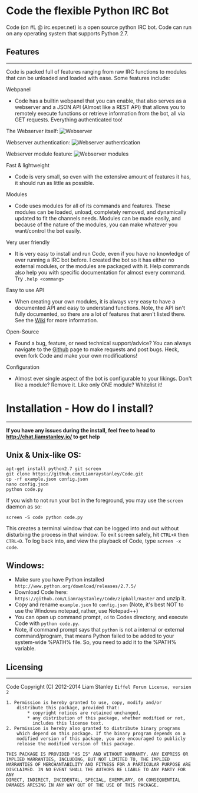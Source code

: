 Code the flexible Python IRC Bot
================================

Code (on #L @ irc.esper.net) is a open source python IRC bot. Code can run on any operating system that supports Python 2.7.

Features
-------- 
________

Code is packed full of features ranging from raw IRC functions to modules that can be unloaded and loaded with ease. Some features include:

Webpanel
- Code has a builtin webpanel that you can enable, that also serves as a webserver and a JSON API (Almost like a REST API) that allows you to remotely execute functions or retrieve information from the bot, all via GET requests. Everything authenticated too!

The Webserver itself:
![Webserver](http://misc.liamstanley.io/code/code_webpanel.png "The Webserver itself")

Webserver authentication:
![Webserver authentication](http://misc.liamstanley.io/code/code_webpanel_login.png "The Webserver authentication")

Webserver module feature:
![Webserver modules](http://misc.liamstanley.io/code/code_webpanel_modules.png "Webserver modules")

Fast & lightweight
- Code is very small, so even with the extensive amount of features it has, it should run as little as possible.

Modules
- Code uses modules for all of its commands and features. These modules can be loaded, unload, completely removed, and dynamically updated to fit the channels needs. Modules can be made easily, and because of the nature of the modules, you can make whatever you want/control the bot easily.

Very user friendly
- It is very easy to install and run Code, even if you have no knowledge of ever running a IRC bot before. I created the bot so it has either no external modules, or the modules are packaged with it. Help commands also help you with specific documentation for almost every command. Try `.help <commang>`

Easy to use API
- When creating your own modules, it is always very easy to have a documented API and easy to understand functions. Note, the API isn't fully documented, so there are a lot of features that aren't listed there. See the [Wiki](https://github.com/Liamraystanley/Code/wiki) for more information.

Open-Source
- Found a bug, feature, or need technical support/advice? You can always navigate to the [Github](https://github.com/Liamraystanley/Code/issues) page to make requests and post bugs. Heck, even fork Code and make your own modifications!

Configuration
- Almost ever single aspect of the bot is configurable to your likings. Don't like a module? Remove it. Like only ONE module? Whitelist it!

Installation - How do I install? 
================================
________________________________

**If you have any issues during the install, feel free to head to http://chat.liamstanley.io/ to get help**

Unix & Unix-like OS: 
--------------------

    apt-get install python2.7 git screen
    git clone https://github.com/Liamraystanley/Code.git
    cp -rf example.json config.json
    nano config.json
    python code.py

If you wish to not run your bot in the foreground, you may use the `screen` daemon as so:

    screen -S code python code.py

This creates a terminal window that can be logged into and out without disturbing the process in that window. To exit screen safely, hit `CTRL+A` then `CTRL+D`.
To log back into, and view the playback of Code, type `screen -x code`.

Windows: 
--------------------


- Make sure you have Python installed `http://www.python.org/download/releases/2.7.5/`
- Download Code here: `https://github.com/Liamraystanley/Code/zipball/master` and unzip it.
- Copy and rename `example.json` to `config.json` (Note, it's best NOT to use the Windows notepad, rather, use Notepad++)
- You can open up command prompt, `cd` to Codes directory, and execute Code with `python code.py`.
- Note, if command prompt says that `python` is not a internal or external command/program, that means Python failed to be added to your system-wide %PATH% file. So, you need to add it to the %PATH% variable.

Licensing
---------
_________

Code Copyright (C) 2012-2014 Liam Stanley
    `Eiffel Forum License, version 2`
    
    1. Permission is hereby granted to use, copy, modify and/or
        distribute this package, provided that:
            * copyright notices are retained unchanged,
            * any distribution of this package, whether modified or not,
              includes this license text.
    2. Permission is hereby also granted to distribute binary programs
        which depend on this package. If the binary program depends on a
        modified version of this package, you are encouraged to publicly
        release the modified version of this package.
    
    THIS PACKAGE IS PROVIDED "AS IS" AND WITHOUT WARRANTY. ANY EXPRESS OR
    IMPLIED WARRANTIES, INCLUDING, BUT NOT LIMITED TO, THE IMPLIED
    WARRANTIES OF MERCHANTABILITY AND FITNESS FOR A PARTICULAR PURPOSE ARE
    DISCLAIMED. IN NO EVENT SHALL THE AUTHORS BE LIABLE TO ANY PARTY FOR ANY
    DIRECT, INDIRECT, INCIDENTAL, SPECIAL, EXEMPLARY, OR CONSEQUENTIAL
    DAMAGES ARISING IN ANY WAY OUT OF THE USE OF THIS PACKAGE.
